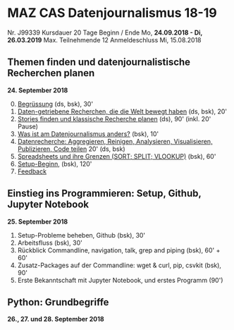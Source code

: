 # MAZ CAS Datenjournalismus 18-19

Nr.	J99339
Kursdauer	20 Tage
Beginn / Ende	Mo, **24.09.2018 - Di, 26.03.2019**
Max. Teilnehmende	12
Anmeldeschluss	Mi, 15.08.2018

## Themen finden und datenjournalistische Recherchen planen
**24. September 2018**

0. [Begrüssung](https://github.com/MAZ-CAS-DDJ/kurs_18_19/blob/master/01%20Themen%20finden%2C%C2%A0Recherche%C2%A0planen/00%20Start.md) (ds, bsk), 30'
1. [Daten-getriebene Recherchen, die die Welt bewegt haben](https://github.com/MAZ-CAS-DDJ/kurs_18_19/blob/master/01%20Themen%20finden%2C%C2%A0Recherche%C2%A0planen/01%20Stories.md) (ds, bsk), 20'
2. [Stories finden und klassische Recherche planen](https://github.com/MAZ-CAS-DDJ/kurs_18_19/blob/master/01%20Themen%20finden%2C%C2%A0Recherche%C2%A0planen/02%20Stories%C2%A0finden.md) (ds), 90' (inkl. 20' Pause)
3. [Was ist am Datenjournalismus anders?](https://github.com/MAZ-CAS-DDJ/kurs_18_19/blob/master/01%20Themen%20finden%2C%C2%A0Recherche%C2%A0planen/03%20Was%C2%A0ist%C2%A0anders%3F.md) (bsk), 10'
4. [Datenrecherche: Aggregieren, Reinigen, Analysieren, Visualisieren, Publizieren, Code teilen](https://github.com/MAZ-CAS-DDJ/kurs_18_19/blob/master/01%20Themen%20finden%2C%C2%A0Recherche%C2%A0planen/04%C2%A0agg%20rei%C2%A0and%C2%A0vis.md) 20' (ds, bsk)
5. [Spreadsheets und ihre Grenzen (SORT; SPLIT; VLOOKUP)](https://github.com/MAZ-CAS-DDJ/kurs_18_19/blob/master/01%20Themen%20finden%2C%C2%A0Recherche%C2%A0planen/05%C2%A0Spreadsheets%20und%20Grenzen.md) (bsk), 60'
6. [Setup-Beginn](https://github.com/MAZ-CAS-DDJ/kurs_18_19/blob/master/01%20Themen%20finden%2C%C2%A0Recherche%C2%A0planen/06%20Setup.md), (bsk), 120'
7. [Feedback](https://github.com/MAZ-CAS-DDJ/kurs_18_19/blob/master/01%20Themen%20finden%2C%C2%A0Recherche%C2%A0planen/07%20Feedback.md)

## Einstieg ins Programmieren: Setup, Github, Jupyter Notebook
**25. September 2018**

1. Setup-Probleme beheben, Github (bsk), 30'
2. Arbeitsfluss (bsk), 30'
3. Rückblick Commandline, navigation, talk, grep and piping (bsk), 60' + 60'
4. Zusatz-Packages auf der Commandline: wget & curl, pip, csvkit (bsk), 90'
5. Erste Bekanntschaft mit Jupyter Notebook, und erstes Programm (90')

## Python: Grundbegriffe
**26., 27. und 28. September 2018**
